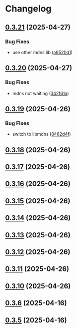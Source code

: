 # Changelog

## [0.3.21](https://github.com/DanielHabenicht/OSHome/compare/v0.3.20...oshome-mdns-v0.3.21) (2025-04-27)


### Bug Fixes

* use other mdns lib ([a9520d1](https://github.com/DanielHabenicht/OSHome/commit/a9520d18a9b40bae1b8bdf31b87c4f2041e37ce2))

## [0.3.20](https://github.com/DanielHabenicht/OSHome/compare/v0.3.19...oshome-mdns-v0.3.20) (2025-04-27)


### Bug Fixes

* mdns not waiting ([342f61a](https://github.com/DanielHabenicht/OSHome/commit/342f61a935685ca4474cf0384db68e4547be8209))

## [0.3.19](https://github.com/DanielHabenicht/OSHome/compare/v0.3.18...oshome-mdns-v0.3.19) (2025-04-26)


### Bug Fixes

* switch to libmdns ([8462d4f](https://github.com/DanielHabenicht/OSHome/commit/8462d4fd1f628593ea0525cd46d73f7a75e7c3e9))

## [0.3.18](https://github.com/DanielHabenicht/OSHome/compare/v0.3.17...oshome-mdns-v0.3.18) (2025-04-26)

## [0.3.17](https://github.com/DanielHabenicht/OSHome/compare/v0.3.16...oshome-mdns-v0.3.17) (2025-04-26)

## [0.3.16](https://github.com/DanielHabenicht/OSHome/compare/v0.3.15...oshome-mdns-v0.3.16) (2025-04-26)

## [0.3.15](https://github.com/DanielHabenicht/OSHome/compare/v0.3.14...oshome-mdns-v0.3.15) (2025-04-26)

## [0.3.14](https://github.com/DanielHabenicht/OSHome/compare/v0.3.13...oshome-mdns-v0.3.14) (2025-04-26)

## [0.3.13](https://github.com/DanielHabenicht/OSHome/compare/v0.3.12...oshome-mdns-v0.3.13) (2025-04-26)

## [0.3.12](https://github.com/DanielHabenicht/OSHome/compare/v0.3.11...oshome-mdns-v0.3.12) (2025-04-26)

## [0.3.11](https://github.com/DanielHabenicht/OSHome/compare/v0.3.10...oshome-mdns-v0.3.11) (2025-04-26)

## [0.3.10](https://github.com/DanielHabenicht/OSHome/compare/v0.3.6...oshome-mdns-v0.3.10) (2025-04-26)

## [0.3.6](https://github.com/DanielHabenicht/OSHome/compare/v0.3.5...oshome-mdns-v0.3.6) (2025-04-16)

## [0.3.5](https://github.com/DanielHabenicht/OSHome/compare/v0.3.5...oshome-mdns-v0.3.5) (2025-04-16)
